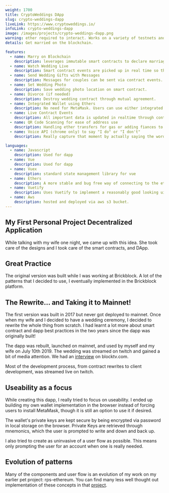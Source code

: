 ```yaml
---
weight: 1700
title: CryptoWeddings DApp
slug: crypto-weddings-dapp
liveLink: https://www.cryptoweddings.io/
infoLink: crypto-weddings-dapp
image: /images/projects/crypto-weddings-dapp.png
warning: ether required to interact. Works on a variety of testnets and mainnet. MetaMask not required.
details: Get married on the blockchain.

features:
  - name: Marry on Blockchain
    description: leverages immutable smart contracts to declare marriage status that cannot be changed/censored by anyone but the two participants through mutual agreement.
  - name: Watch Wedding Live
    description: Smart contract events are picked up in real time so that viewers around the world can see the wedding happen in real time.
  - name: Send Wedding Gifts with Messages
    description: Messages for couples can be sent via contract events. (Can be muted/filtered client side by the wedding owners (couple/fiances)).
  - name: Set Wedding Photo
    description: Save wedding photo location on smart contract.
  - name: Divorce (if needed)
    description: Destroy wedding contract through mutual agreement.
  - name: Integrated Wallet using Ethers
    description: No need for MetaMask. Users can use either integrated wallet built using ethers, or MetaMask.
  - name: Live Contract Events
    description: All important data is updated in realtime through contract event listeners.
  - name: QR Code Scanning for ease of address use
    description: Handling ether transfers for gas or adding fiances to a wedding is easy when using qr codes. No need to type in long addresses!
  - name: Voice API (chrome only) to say "I do" or "I don't"
    description: Really capture that moment by actually saying the words rather than just pressing a button.

languages:
  - name: Javascript
    description: Used for dapp
  - name: Vue
    description: Used for dapp
  - name: Vuex
    description: standard state management library for vue
  - name: Ethers
    description: A more stable and bug free way of connecting to the ethereum blockchain.
  - name: Vuetify
    description: Uses Vuetify to implement a reasonably good looking ui quickly
  - name: Aws
    description: hosted and deployed via aws s3 bucket.
---
```


## My First Personal Project Decentralized Application

While talking with my wife one night, we came up with this idea. She took care of the designs and I took care of the smart contracts, and DApp.

## Great Practice

The original version was built while I was working at Brickblock. A lot of the patterns that I decided to use, I eventually implemented in the Brickblock platform.

## The Rewrite... and Taking it to Mainnet!

The first version was built in 2017 but never got deployed to mainnet. Once when my wife and I decided to have a wedding ceremony, I decided to rewrite the whole thing from scratch. I had learnt a lot more about smart contract and dapp best practices in the two years since the dapp was originally built!

The dapp was rebuilt, launched on mainnet, and used by myself and my wife on July 10th 2019. The wedding was streamed on twitch and gained a bit of media attention. We had an [interview](https://blocktv.com/watch/2019-07-18/5d307a2c6f719) on blocktv.com.

Most of the development process, from contract rewrites to client development, was streamed live on twitch.

## Useability as a focus

While creating this dapp, I really tried to focus on useability. I ended up building my own wallet implementation in the browser instead of forcing users to install MetaMask, though it is still an option to use it if desired.

The wallet's private keys are kept secure by being encrypted via password in local storage on the browser. Private Keys are retrieved through mnemonics, which the user is prompted to write and down and back up.

I also tried to create as uninvasive of a user flow as possible. This means only prompting the user for an account when one is really needed.

## Evolution of patterns

Many of the components and user flow is an evolution of my work on my earlier pet project: rps-ethereum. You can find many less well thought out implementation of these concepts in that [project](https://codylamson.com/projects/rps-ethereum).

